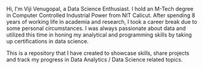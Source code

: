 Hi, I'm Viji Venugopal, a Data Science Enthusiast. I hold an M-Tech degree in Computer Controlled Industrial Power from NIT Calicut.
After spending 8 years of working life in academia and research, I took a career break due to some personal circumstances. I was always
passionate about data and utilized this time in honing my analytical and programming skills by taking up certifications in data science.

This is a repository that I have created to showcase skills, share projects and track my progress in Data Analytics / Data Science related topics.

<!---
vijivenugopal/vijivenugopal is a ✨ special ✨ repository because its `README.md` (this file) appears on your GitHub profile.
You can click the Preview link to take a look at your changes.
--->
